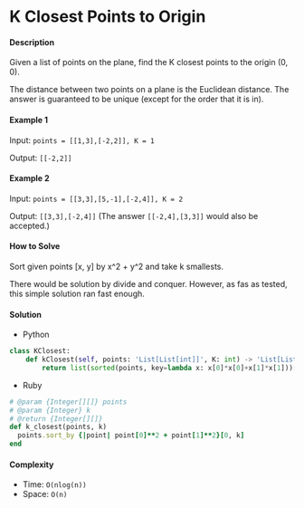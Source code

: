 # K Closest Points to Origin

#### Description

Given a list of points on the plane, find the K closest points to the origin (0, 0).

The distance between two points on a plane is the Euclidean distance.
The answer is guaranteed to be unique (except for the order that it is in).

#### Example 1
Input: `points = [[1,3],[-2,2]], K = 1`

Output: `[[-2,2]]`

#### Example 2
Input: `points = [[3,3],[5,-1],[-2,4]], K = 2`

Output: `[[3,3],[-2,4]]`
(The answer `[[-2,4],[3,3]]` would also be accepted.)

#### How to Solve

Sort given points [x, y] by x^2 + y^2 and take k smallests.

There would be solution by divide and conquer. However, as fas as tested, this simple solution ran fast enough.

#### Solution
- Python

```python
class KClosest:
    def kClosest(self, points: 'List[List[int]]', K: int) -> 'List[List[int]]':
        return list(sorted(points, key=lambda x: x[0]*x[0]+x[1]*x[1]))[:K]
```

- Ruby

```ruby
# @param {Integer[][]} points
# @param {Integer} k
# @return {Integer[][]}
def k_closest(points, k)
  points.sort_by {|point| point[0]**2 + point[1]**2}[0, k]
end
```

#### Complexity
- Time: `O(nlog(n))`
- Space: `O(n)`